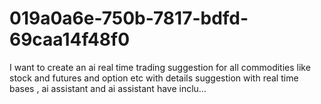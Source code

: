 # 019a0a6e-750b-7817-bdfd-69caa14f48f0
I want to create an ai real time trading suggestion for all commodities like stock and futures and option etc with details suggestion with real time bases , ai assistant and ai assistant have inclu...
